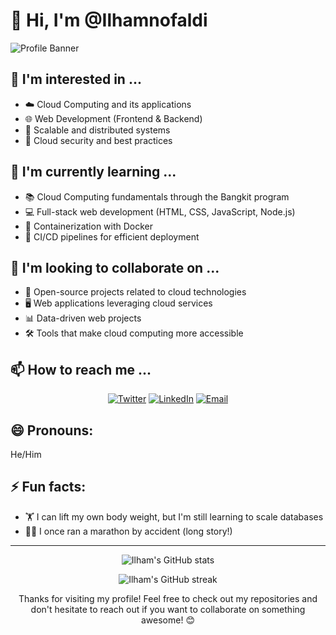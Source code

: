 # 👋 Hi, I'm @Ilhamnofaldi

![Profile Banner](https://via.placeholder.com/1500x500.png?text=Cloud+%26+Web+Developer+in+Training)

## 👀 I'm interested in ...
- ☁️ Cloud Computing and its applications
- 🌐 Web Development (Frontend & Backend)
- 🚀 Scalable and distributed systems
- 🔐 Cloud security and best practices

## 🌱 I'm currently learning ...
- 📚 Cloud Computing fundamentals through the Bangkit program
- 💻 Full-stack web development (HTML, CSS, JavaScript, Node.js)
- 🐳 Containerization with Docker
- 🔧 CI/CD pipelines for efficient deployment

## 💞️ I'm looking to collaborate on ...
- 🌟 Open-source projects related to cloud technologies
- 🖥️ Web applications leveraging cloud services
- 📊 Data-driven web projects
- 🛠️ Tools that make cloud computing more accessible

## 📫 How to reach me ...
<p align="center">
  <a href="https://twitter.com/ilhamnofaldi"><img src="https://img.shields.io/badge/Twitter-1DA1F2?style=for-the-badge&logo=twitter&logoColor=white" alt="Twitter"></a>
  <a href="https://www.linkedin.com/in/ilhamnofaldi/"><img src="https://img.shields.io/badge/LinkedIn-0077B5?style=for-the-badge&logo=linkedin&logoColor=white" alt="LinkedIn"></a>
  <a href="mailto:ilhamnofaldi@gmail.com"><img src="https://img.shields.io/badge/Email-D14836?style=for-the-badge&logo=gmail&logoColor=white" alt="Email"></a>
</p>

## 😄 Pronouns:
He/Him

## ⚡ Fun facts:
- 🏋️ I can lift my own body weight, but I'm still learning to scale databases
- 🏃‍♂️ I once ran a marathon by accident (long story!)

---

<p align="center">
  <img src="https://github-readme-stats.vercel.app/api?username=ilhamnofaldi&show_icons=true&theme=radical" alt="Ilham's GitHub stats">
</p>

<p align="center">
  <img src="https://github-readme-streak-stats.herokuapp.com/?user=ilhamnofaldi&theme=dark" alt="Ilham's GitHub streak">
</p>

<p align="center">
  Thanks for visiting my profile! Feel free to check out my repositories and don't hesitate to reach out if you want to collaborate on something awesome! 😊
</p>
